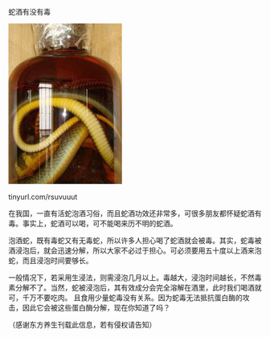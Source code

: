 蛇酒有没有毒


![蛇酒有没有毒](https://github.com/ywangnccu/ywang/blob/main/images/Snake.jpg)

tinyurl.com/rsuvuuut

在我国，一直有活蛇泡酒习俗，而且蛇酒功效还非常多，可很多朋友都怀疑蛇酒有毒。事实上，蛇酒可以喝，可不能喝来历不明的蛇酒。

泡酒蛇，既有毒蛇又有无毒蛇，所以许多人担心喝了蛇酒就会被毒。其实，蛇毒被酒浸泡后，就会迅速分解，所以大家不必过于担心。可必须要用五十度以上酒来泡蛇，而且浸泡时间要够长。

一般情况下，若采用生浸法，则需浸泡几月以上。毒越大，浸泡时间越长，不然毒素分解不了。当然，蛇被浸泡后，其有效成分会完全溶解在酒里，此时我们喝酒就可，千万不要吃肉。
且食用少量蛇毒没有关系。因为蛇毒无法抵抗蛋白酶的攻击，因此它会被这些蛋白酶分解，现在你知道了吗？

（感谢东方养生刊载此信息，若有侵权请告知）
